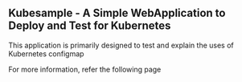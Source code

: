 ## Kubesample - A Simple WebApplication to Deploy and Test for Kubernetes

This application is primarily designed to test and explain the uses of Kubernetes configmap 

For more information, refer the following page

